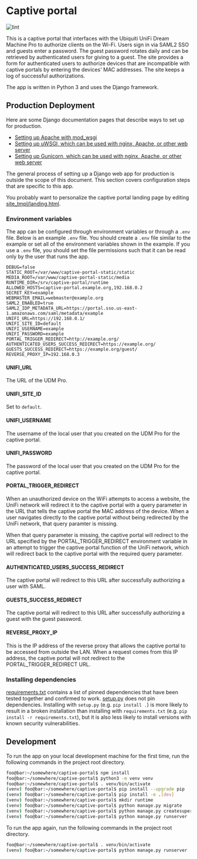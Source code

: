 # Captive portal

![lint](https://github.com/rrlapointe/captive-portal/workflows/lint/badge.svg)

This is a captive portal that interfaces with the Ubiquiti UniFi Dream Machine Pro to authorize clients on the Wi-Fi. Users sign in via SAML2 SSO and guests enter a password. The guest password rotates daily and can be retrieved by authenticated users for giving to a guest. The site provides a form for authenticated users to authorize devices that are incompatible with captive portals by entering the devices' MAC addresses. The site keeps a log of successful authorizations.

The app is written in Python 3 and uses the Django framework.

## Production Deployment

Here are some Django documentation pages that describe ways to set up for production.
- [Setting up Apache with mod_wsgi](https://docs.djangoproject.com/en/5.1/howto/deployment/wsgi/modwsgi/)
- [Setting up uWSGI, which can be used with nginx, Apache, or other web server](https://docs.djangoproject.com/en/5.1/howto/deployment/wsgi/uwsgi/)
- [Setting up Gunicorn, which can be used with nginx, Apache, or other web server](https://docs.djangoproject.com/en/5.1/howto/deployment/wsgi/gunicorn/)

The general process of setting up a Django web app for production is outside the scope of this document. This section covers configuration steps that are specific to this app.

You probably want to personalize the captive portal landing page by editing [site_tmpl/landing.html](./site_tmpl/landing.html).

### Environment variables

The app can be configured through environment variables or through a `.env` file. Below is an example `.env` file. You should create a `.env` file similar to the example or set all of the environment variables shown in the example. If you use a `.env` file, you should set the file permissions such that it can be read only by the user that runs the app.

```
DEBUG=false
STATIC_ROOT=/var/www/captive-portal-static/static
MEDIA_ROOT=/var/www/captive-portal-static/media
RUNTIME_DIR=/srv/captive-portal/runtime
ALLOWED_HOSTS=captive-portal.example.org,192.168.0.2
SECRET_KEY=example
WEBMASTER_EMAIL=webmaster@example.org
SAML2_ENABLED=true
SAML2_IDP_METADATA_URL=https://portal.sso.us-east-1.amazonaws.com/saml/metadata/example
UNIFI_URL=https://192.168.0.1/
UNIFI_SITE_ID=default
UNIFI_USERNAME=example
UNIFI_PASSWORD=example
PORTAL_TRIGGER_REDIRECT=http://example.org/
AUTHENTICATED_USERS_SUCCESS_REDIRECT=https://example.org/
GUESTS_SUCCESS_REDIRECT=https://example.org/guest/
REVERSE_PROXY_IP=192.168.0.3
```

#### UNIFI_URL

The URL of the UDM Pro.

#### UNIFI_SITE_ID

Set to `default`.

#### UNIFI_USERNAME

The username of the local user that you created on the UDM Pro for the captive portal.

#### UNIFI_PASSWORD

The password of the local user that you created on the UDM Pro for the captive portal.

#### PORTAL_TRIGGER_REDIRECT

When an unauthorized device on the WiFi attempts to access a website, the UniFi network will redirect it to the captive portal with a query parameter in the URL that tells the captive portal the MAC address of the device. When a user navigates directly to the captive portal without being redirected by the UniFi network, that query paramter is missing.

When that query parameter is missing, the captive portal will redirect to the URL specified by the PORTAL_TRIGGER_REDIRECT environment variable in an attempt to trigger the captive portal function of the UniFi network, which will redirect back to the captive portal with the required query parameter.

#### AUTHENTICATED_USERS_SUCCESS_REDIRECT

The captive portal will redirect to this URL after successfully authorizing a user with SAML.

#### GUESTS_SUCCESS_REDIRECT

The captive portal will redirect to this URL after successfully authorizing a guest with the guest password.

#### REVERSE_PROXY_IP

This is the IP address of the reverse proxy that allows the captive portal to be accessed from outside the LAN. When a request comes from this IP address, the captive portal will not redirect to the PORTAL_TRIGGER_REDIRECT URL.

### Installing dependencies

[requirements.txt](./requirements.txt) contains a list of pinned dependencies that have been tested together and confirmed to work. [setup.py](./setup.py) does not pin dependencies. Installing with `setup.py` (e.g. `pip install .`) is more likely to result in a broken installation than installing with `requirements.txt` (e.g. `pip install -r requirements.txt`), but it is also less likely to install versions with known security vulnerabilities.

## Development

To run the app on your local development machine for the first time, run the following commands in the project root directory.

```sh
foo@bar:~/somewhere/captive-portal$ npm install
foo@bar:~/somewhere/captive-portal$ python3 -m venv venv
foo@bar:~/somewhere/captive-portal$ . venv/bin/activate
(venv) foo@bar:~/somewhere/captive-portal$ pip install --upgrade pip
(venv) foo@bar:~/somewhere/captive-portal$ pip install -e .[dev]
(venv) foo@bar:~/somewhere/captive-portal$ mkdir runtime
(venv) foo@bar:~/somewhere/captive-portal$ python manage.py migrate
(venv) foo@bar:~/somewhere/captive-portal$ python manage.py createsuperuser
(venv) foo@bar:~/somewhere/captive-portal$ python manage.py runserver
```

To run the app again, run the following commands in the project root directory.

```sh
foo@bar:~/somewhere/captive-portal$ . venv/bin/activate
(venv) foo@bar:~/somewhere/captive-portal$ python manage.py runserver
```

